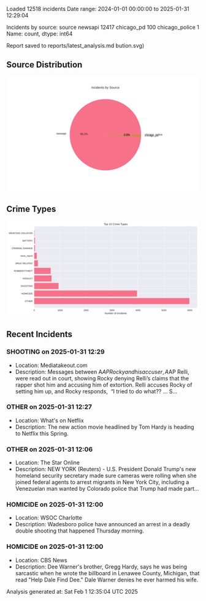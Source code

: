 
Loaded 12518 incidents
Date range: 2024-01-01 00:00:00 to 2025-01-31 12:29:04

Incidents by source:
source
newsapi           12417
chicago_pd          100
chicago_police        1
Name: count, dtype: int64

Report saved to reports/latest_analysis.md
bution.svg)

## Source Distribution
![Source Distribution](images/source_distribution.svg)

## Crime Types
![Crime Types](images/crime_types.svg)

## Recent Incidents

### SHOOTING on 2025-01-31 12:29
- Location: Mediatakeout.com
- Description: Messages between A$AP Rocky and his accuser, A$AP Relli, were read out in court, showing Rocky denying Relli’s claims that the rapper shot him and accusing him of extortion. Relli accuses Rocky of setting him up, and Rocky responds,  “I tried to do what?? … S…


### OTHER on 2025-01-31 12:27
- Location: What's on Netflix
- Description: The new action movie headlined by Tom Hardy is heading to Netflix this Spring.


### OTHER on 2025-01-31 12:06
- Location: The Star Online
- Description: NEW YORK (Reuters) - U.S. President Donald Trump's new homeland security secretary made sure cameras were rolling when she joined federal agents to arrest migrants in New York City, including a Venezuelan man wanted by Colorado police that Trump had made part…


### HOMICIDE on 2025-01-31 12:00
- Location: WSOC Charlotte
- Description: Wadesboro police have announced an arrest in a deadly double shooting that happened Thursday morning.


### HOMICIDE on 2025-01-31 12:00
- Location: CBS News
- Description: Dee Warner's brother, Gregg Hardy, says he was being sarcastic when he wrote the billboard in Lenawee County, Michigan, that read "Help Dale Find Dee." Dale Warner denies he ever harmed his wife.

Analysis generated at: Sat Feb  1 12:35:04 UTC 2025
